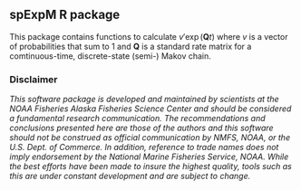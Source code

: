 <!-- README.md is generated from README.Rmd. Please edit that file -->

## spExpM R package

This package contains functions to calculate *v*′exp (**Q***t*) where
*v* is a vector of probabilities that sum to 1 and **Q** is a standard
rate matrix for a comtinuous-time, discrete-state (semi-) Makov chain.

### Disclaimer

*This software package is developed and maintained by scientists at the
NOAA Fisheries Alaska Fisheries Science Center and should be considered
a fundamental research communication. The recommendations and
conclusions presented here are those of the authors and this software
should not be construed as official communication by NMFS, NOAA, or the
U.S. Dept. of Commerce. In addition, reference to trade names does not
imply endorsement by the National Marine Fisheries Service, NOAA. While
the best efforts have been made to insure the highest quality, tools
such as this are under constant development and are subject to change.*
